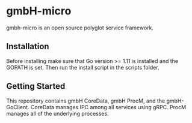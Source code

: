 # gmbH-micro 

gmbh-micro is an open source polyglot service framework.

## Installation
Before installing make sure that Go version >= 1.11 is installed and the GOPATH is set. Then run the install script in the scripts folder.

## Getting Started

This repository contains gmbH CoreData, gmbH ProcM, and the gmbH-GoClient. CoreData manages IPC among all services using gRPC. ProcM manages all of the underlying processes.

